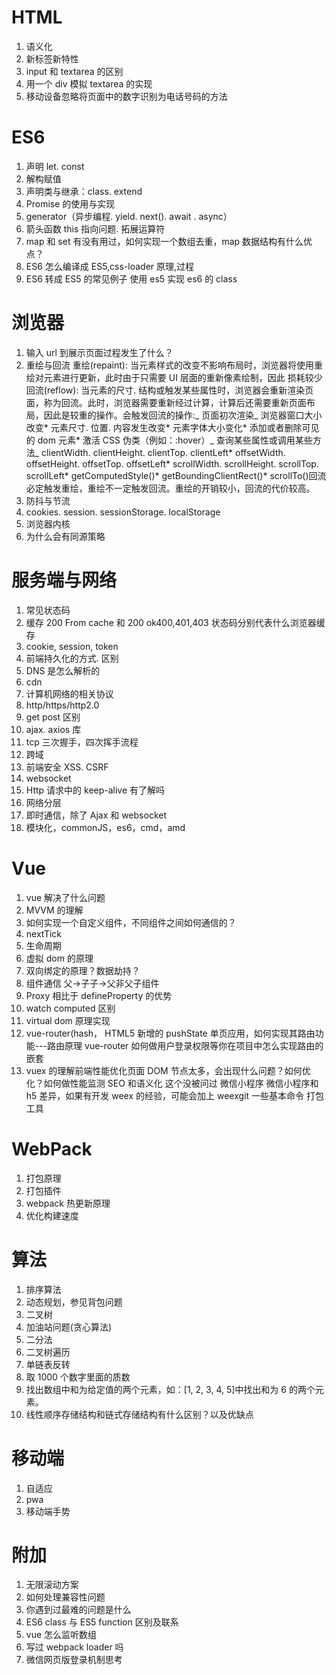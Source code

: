 # HTML

1. 语义化
2. 新标签新特性
3. input 和 textarea 的区别
4. 用一个 div 模拟 textarea 的实现
5. 移动设备忽略将页面中的数字识别为电话号码的方法

# ES6

1. 声明 let. const
2. 解构赋值
3. 声明类与继承：class. extend
4. Promise 的使用与实现
5. generator（异步编程. yield. next(). await . async）
6. 箭头函数 this 指向问题. 拓展运算符
7. map 和 set 有没有用过，如何实现一个数组去重，map 数据结构有什么优点？
8. ES6 怎么编译成 ES5,css-loader 原理,过程
9. ES6 转成 ES5 的常见例子 使用 es5 实现 es6 的 class

# 浏览器

1. 输入 url 到展示页面过程发生了什么？
2. 重绘与回流 重绘(repaint): 当元素样式的改变不影响布局时，浏览器将使用重绘对元素进行更新，此时由于只需要 UI 层面的重新像素绘制，因此 损耗较少回流(reflow): 当元素的尺寸. 结构或触发某些属性时，浏览器会重新渲染页面，称为回流。此时，浏览器需要重新经过计算，计算后还需要重新页面布局，因此是较重的操作。会触发回流的操作:_ 页面初次渲染_ 浏览器窗口大小改变* 元素尺寸. 位置. 内容发生改变* 元素字体大小变化* 添加或者删除可见的 dom 元素* 激活 CSS 伪类（例如：:hover）_ 查询某些属性或调用某些方法_ clientWidth. clientHeight. clientTop. clientLeft* offsetWidth. offsetHeight. offsetTop. offsetLeft* scrollWidth. scrollHeight. scrollTop. scrollLeft* getComputedStyle()* getBoundingClientRect()\* scrollTo()回流必定触发重绘，重绘不一定触发回流。重绘的开销较小，回流的代价较高。
3. 防抖与节流
4. cookies. session. sessionStorage. localStorage
5. 浏览器内核
6. 为什么会有同源策略

# 服务端与网络

1. 常见状态码
2. 缓存 200 From cache 和 200 ok400,401,403 状态码分别代表什么浏览器缓存
3. cookie, session, token
4. 前端持久化的方式. 区别
5. DNS 是怎么解析的
6. cdn
7. 计算机网络的相关协议
8. http/https/http2.0
9. get post 区别
10. ajax. axios 库
11. tcp 三次握手，四次挥手流程
12. 跨域
13. 前端安全 XSS. CSRF
14. websocket
15. Http 请求中的 keep-alive 有了解吗
16. 网络分层
17. 即时通信，除了 Ajax 和 websocket
18. 模块化，commonJS，es6，cmd，amd

# Vue

1. vue 解决了什么问题
2. MVVM 的理解
3. 如何实现一个自定义组件，不同组件之间如何通信的？
4. nextTick
5. 生命周期
6. 虚拟 dom 的原理
7. 双向绑定的原理？数据劫持？
8. 组件通信 父->子子->父非父子组件
9. Proxy 相比于 defineProperty 的优势
10. watch computed 区别
11. virtual dom 原理实现
12. vue-router(hash， HTML5 新增的 pushState 单页应用，如何实现其路由功能---路由原理 vue-router 如何做用户登录权限等你在项目中怎么实现路由的嵌套
13. vuex 的理解前端性能优化页面 DOM 节点太多，会出现什么问题？如何优化？如何做性能监测 SEO 和语义化 这个没被问过 微信小程序 微信小程序和 h5 差异，如果有开发 weex 的经验，可能会加上 weexgit 一些基本命令 打包工具

# WebPack

1. 打包原理
2. 打包插件
3. webpack 热更新原理
4. 优化构建速度

# 算法

1. 排序算法
2. 动态规划，参见背包问题
3. 二叉树
4. 加油站问题(贪心算法)
5. 二分法
6. 二叉树遍历
7. 单链表反转
8. 取 1000 个数字里面的质数
9. 找出数组中和为给定值的两个元素，如：[1, 2, 3, 4, 5]中找出和为 6 的两个元素。
10. 线性顺序存储结构和链式存储结构有什么区别？以及优缺点

# 移动端

1. 自适应
2. pwa
3. 移动端手势

# 附加

1. 无限滚动方案
2. 如何处理兼容性问题
3. 你遇到过最难的问题是什么
4. ES6 class 与 ES5 function 区别及联系
5. vue 怎么监听数组
6. 写过 webpack loader 吗
7. 微信网页版登录机制思考
